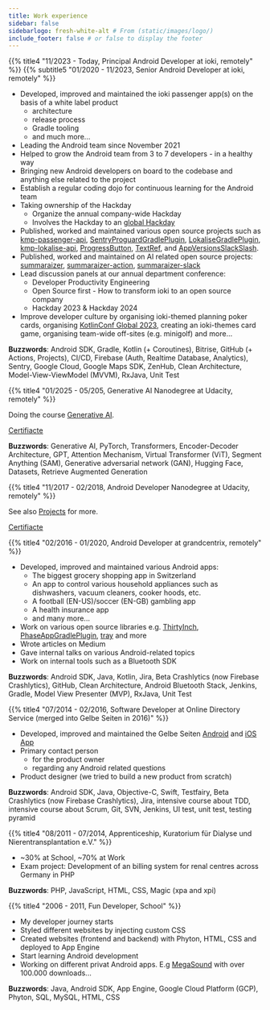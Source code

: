 ```yaml
---
title: Work experience
sidebar: false
sidebarlogo: fresh-white-alt # From (static/images/logo/)
include_footer: false # or false to display the footer
---
```


{{% title4 "11/2023 - Today, Principal Android Developer at ioki, remotely" %}}
{{% subtitle5 "01/2020 - 11/2023, Senior Android Developer at ioki, remotely" %}}

* Developed, improved and maintained the ioki passenger app(s) on the basis of a white label product
  * architecture
  * release process
  * Gradle tooling
  * and much more...
* Leading the Android team since November 2021
* Helped to grow the Android team from 3 to 7 developers - in a healthy way
* Bringing new Android developers on board to the codebase and anything else related to the project
* Establish a regular coding dojo for continuous learning for the Android team
* Taking ownership of the Hackday
  * Organize the annual company-wide Hackday
  * Involves the Hackday to an [global Hackday](https://stefma.medium.com/announcing-the-global-ioki-hackday-2022-a1d14341e3f2)
* Published, worked and maintained various open source projects such as [kmp-passenger-api](https://github.com/ioki-mobility/kmp-passenger-api), [SentryProguardGradlePlugin](https://github.com/ioki-mobility/SentryProguardGradlePlugin), [LokaliseGradlePlugin](https://github.com/ioki-mobility/LokaliseGradlePlugin), [kmp-lokalise-api](https://github.com/ioki-mobility/kmp-lokalise-api), [ProgressButton](https://github.com/ioki-mobility/ProgressButton), [TextRef](https://github.com/ioki-mobility/TextRef), and [AppVersionsSlackSlash](https://github.com/StefMa/AppVersionsSlackSlash).
* Published, worked and maintained on AI related open source projects: [summaraizer](https://github.com/ioki-mobility/summaraizer), [summaraizer-action](https://github.com/ioki-mobility/summaraizer-action), [summaraizer-slack](https://github.com/ioki-mobility/summaraizer-slack)
* Lead discussion panels at our annual department conference:
  *  Developer Productivity Engineering
  *  Open Source first - How to transform ioki to an open source company
  *  Hackday 2023 & Hackday 2024
* Improve developer culture by organising ioki-themed planning poker cards, organising [KotlinConf Global 2023](https://www.meetup.com/de-DE/kotlin-rhein-main/events/290925298/), creating an ioki-themes card game, organising team-wide off-sites (e.g. minigolf) and more...

**Buzzwords**: Android SDK, Gradle, Kotlin (+ Coroutines), Bitrise, GitHub (+ Actions, Projects), CI/CD, Firebase (Auth, Realtime Database, Analytics), Sentry, Google Cloud, Google Maps SDK, ZenHub, Clean Architecture, Model-View-ViewModel (MVVM), RxJava, Unit Test

{{% title4 "01/2025 - 05/205, Generative AI Nanodegree at Udacity, remotely" %}}

Doing the course [Generative AI](https://www.udacity.com/course/generative-ai--nd608).

[Certifiacte](certifiactes/genai.pdf)

**Buzzwords**: Generative AI, PyTorch, Transformers, Encoder-Decoder Architecture, GPT, Attention Mechanism, Virtual Transformer (ViT), Segment Anything (SAM), Generative adversarial network (GAN), Hugging Face, Datasets, Retrieve Augmented Generation

{{% title4 "11/2017 - 02/2018, Android Developer Nanodegree at Udacity, remotely" %}}

See also [Projects](/projects) for more.

[Certifiacte](certifiactes/android_developer.pdf)

{{% title4 "02/2016 - 01/2020, Android Developer at grandcentrix, remotely" %}}

* Developed, improved and maintained various Android apps:
  * The biggest grocery shopping app in Switzerland
  * An app to control various household appliances such as dishwashers, vacuum cleaners, cooker hoods, etc.
  * A football (EN-US)/soccer (EN-GB) gambling app
  * A health insurance app
  * and many more...
* Work on various open source libraries e.g. [ThirtyInch](https://github.com/GCX-HCI/ThirtyInch), [PhaseAppGradlePlugin](https://github.com/GCX-HCI/grandcentrix-PhraseAppGradlePlugin), [tray](https://github.com/GCX-HCI/tray) and more
* Wrote articles on Medium
* Gave internal talks on various Android-related topics
* Work on internal tools such as a Bluetooth SDK

**Buzzwords**: Android SDK, Java, Kotlin, Jira, Beta Crashlytics (now Firebase Crashlytics), GitHub, Clean Architecture, Android Bluetooth Stack, Jenkins, Gradle, Model View Presenter (MVP), RxJava, Unit Test

{{% title4 "07/2014 - 02/2016, Software Developer at Online Directory Service (merged into Gelbe Seiten in 2016)" %}}

* Developed, improved and maintained the Gelbe Seiten [Android](https://play.google.com/store/apps/details?id=de.gelbeseiten.android) and [iOS App](https://apps.apple.com/de/app/gelbe-seiten-branchenbuch/id312387605)
* Primary contact person
  * for the product owner
  * regarding any Android related questions
* Product designer (we tried to build a new product from scratch)

**Buzzwords**: Android SDK, Java, Objective-C, Swift, Testfairy, Beta Crashlytics (now Firebase Crashlytics), Jira, intensive course about TDD, intensive course about Scrum, Git, SVN, Jenkins, UI test, unit test, testing pyramid

{{% title4 "08/2011 - 07/2014, Apprenticeship, Kuratorium für Dialyse und Nierentransplantation e.V." %}}

* ~30% at School, ~70% at Work
* Exam project: Development of an billing system for renal centres across Germany in PHP

**Buzzwords**: PHP, JavaScript, HTML, CSS, Magic (xpa and xpi)

{{% title4 "2006 - 2011, Fun Developer, School" %}}

* My developer journey starts 
* Styled different websites by injecting custom CSS
* Created websites (frontend and backend) with Phyton, HTML, CSS and deployed to App Engine
* Start learning Android development
* Working on different privat Android apps. E.g [MegaSound](https://play.google.com/store/apps/details?id=ws.stefma.soundcontroll) with over 100.000 downloads... 

**Buzzwords**: Java, Android SDK, App Engine, Google Cloud Platform (GCP), Phyton, SQL, MySQL, HTML, CSS
